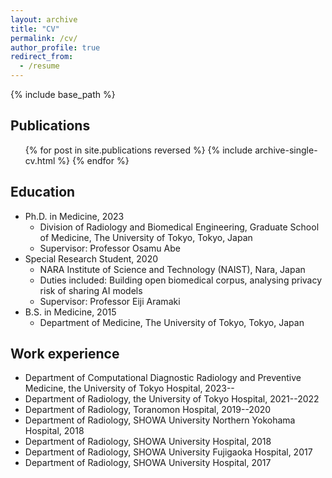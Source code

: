 ```yaml
---
layout: archive
title: "CV"
permalink: /cv/
author_profile: true
redirect_from:
  - /resume
---
```



{% include base_path %}

## Publications
  <ul>{% for post in site.publications reversed %}
    {% include archive-single-cv.html %}
  {% endfor %}</ul>
  
## Education
* Ph.D. in Medicine, 2023
  * Division of Radiology and Biomedical Engineering, Graduate School of Medicine, The University of Tokyo, Tokyo, Japan
  * Supervisor: Professor Osamu Abe
* Special Research Student, 2020
  * NARA Institute of Science and Technology (NAIST), Nara, Japan
  * Duties included: Building open biomedical corpus, analysing privacy risk of sharing AI models
  * Supervisor: Professor Eiji Aramaki
* B.S. in Medicine, 2015
  * Department of Medicine, The University of Tokyo, Tokyo, Japan

## Work experience
* Department of Computational Diagnostic Radiology and Preventive Medicine, the University of Tokyo Hospital, 2023--
* Department of Radiology, the University of Tokyo Hospital, 2021--2022
* Department of Radiology, Toranomon Hospital, 2019--2020
* Department of Radiology, SHOWA University Northern Yokohama Hospital, 2018
* Department of Radiology, SHOWA University Hospital, 2018
* Department of Radiology, SHOWA University Fujigaoka Hospital, 2017
* Department of Radiology, SHOWA University Hospital, 2017

